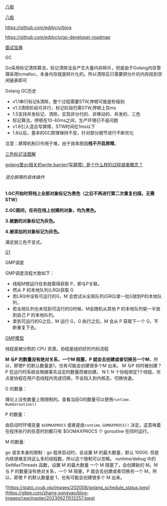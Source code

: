 [八股](https://xie.infoq.cn/article/ac87ac5f9e8def9f91b817bf9) 

[八股](https://juejin.cn/post/7103456883800801311)

https://github.com/eddycjy/blog

https://github.com/eddycjy/go-developer-roadmap

[面试宝典](https://golang.design/go-questions/map/range/)

GC

Go采用标记清除算法，标记清除法会产生大量内存碎片，但是由于Golang内存管理采用tcmalloc，本身内存就是碎片化的。所以清除后只需要把分片的内存挂到空闲链表即可

Golang GC历史



- v1.1串行标记&清除，整个过程需要STW,停顿可能是秒级别
- v1.3清除阶段可并行，标记阶段仍需STW,停顿上百ms
- 1.5支持并发标记、清除，实现非分代的、非移动的、并发的、三色
- 标记算法，停顿在10-40ms之间，生产环境已不是问题
- v1.8引入混合写屏障，STW时间在1ms以下
- 1.8以后，基本的GC原理保持不变，针对部分细节进行不断优化



注意：屏障机制只作用于堆，由于效率原因**栈不开启屏障**。

[三色标记法图解](https://www.kandaoni.com/news/22431.html)

[golang里gc相关的write barrier(写屏障）是个什么样的过程或者概念？](https://www.zhihu.com/question/62000722)

###### 混合屏障的具体操作

**1.GC开始时将栈上全部对象标记为黑色（之后不再进行第二次重复扫描，无需STW）**

**2.GC期间，任何在栈上创建的对象，均为黑色。**

**3.被删的对象标记为灰色。**

**4.被添加的对象标记为灰色。**

满足弱三色不变式。

[G1](https://zhuanlan.zhihu.com/p/431406707#:~:text=%E4%B8%89%E8%89%B2%E6%A0%87%E8%AE%B0%E6%B3%95%E6%98%AF,%E4%B8%BA%E4%B8%89%E8%89%B2%E6%A0%87%E8%AE%B0%E6%B3%95%E3%80%82)

GMP调度

GMP调度流程大致如下：

- 线程M想运行任务就需得获取 P，即与P关联。
- 然从 P 的本地队列(LRQ)获取 G
- 若LRQ中没有可运行的G，M 会尝试从全局队列(GRQ)拿一批G放到P的本地队列，
- 若全局队列也未找到可运行的G时候，M会随机从其他 P 的本地队列偷一半放到自己 P 的本地队列。
- 拿到可运行的G之后，M 运行 G，G 执行之后，M 会从 P 获取下一个 G，不断重复下去。

[GMP模型](http://go.cyub.vip/gmp/gmp-model.html#)

线程是被分割的 CPU 资源，协程是组织好的代码流程

**M 与P 的数量没有绝对关系，一个M 阻塞，P 就会去创建或者切换另一个M**，所以，即使P 的默认数量是1，也有可能会创建很多个M 出来。 M 与P 何时被创建？ P 在运行时系统会根据事先设定的数量而被创建。 N:1: N 个协程绑定1个线程，优点是协程在用户态线程内完成切换，不会陷入到内核态，切换快速。

G 的数量：

理论上没有数量上限限制的。查看当前G的数量可以使用`runtime. NumGoroutine()`

P 的数量：

由启动时环境变量 `$GOMAXPROCS` 或者是由`runtime.GOMAXPROCS()` 决定。这意味着在程序执行的任意时刻都只有 $GOMAXPROCS 个 goroutine 在同时运行。

M 的数量:

go 语言本身的限制：go 程序启动时，会设置 M 的最大数量，默认 10000. 但是内核很难支持这么多的线程数，所以这个限制可以忽略。 runtime/debug 中的 SetMaxThreads 函数，设置 M 的最大数量 一个 M 阻塞了，会创建新的 M。M 与 P 的数量没有绝对关系，一个 M 阻塞，P 就会去创建或者切换另一个 M，所以，即使 P 的默认数量是 1，也有可能会创建很多个 M 出来。

![https://static.cyub.vip/images/202008/golang_schedule_status.jpeg](https://gitee.com/zhang-songyao/blog-images/raw/master/202306211512257.jpeg)